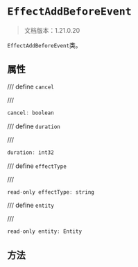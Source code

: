 # `EffectAddBeforeEvent`

> 文档版本：1.21.0.20

`EffectAddBeforeEvent`类。

## 属性

/// define
`cancel`


///

```js
cancel: boolean
```


/// define
`duration`


///

```js
duration: int32
```


/// define
`effectType`


///

```js
read-only effectType: string
```


/// define
`entity`


///

```js
read-only entity: Entity
```


## 方法
